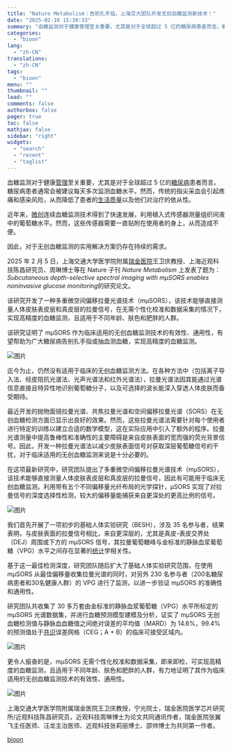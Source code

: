 ```yaml
---
title: "Nature Metabolism：告别扎手指，上海交大团队开发无创血糖监测新技术！"
date: "2025-02-10 15:30:33"
summary: "血糖监测对于健康管理至关重要，尤其是对于全球超过 5 亿的糖尿病患者而言。糖尿病患者通常会被建议每天..."
categories:
  - "bioon"
lang:
  - "zh-CN"
translations:
  - "zh-CN"
tags:
  - "bioon"
menu: ""
thumbnail: ""
lead: ""
comments: false
authorbox: false
pager: true
toc: false
mathjax: false
sidebar: "right"
widgets:
  - "search"
  - "recent"
  - "taglist"
---
```


血糖监测对于健康[管理](https://www.medsci.cn/guideline/list.do?q=%E7%AE%A1%E7%90%86)至关重要，尤其是对于全球超过 5 亿的[糖尿病](https://www.medsci.cn/topic/show?id=4f77e665253)患者而言。糖尿病患者通常会被建议每天多次监测血糖水平。然而，传统的指尖采血会引起疼痛和感染风险，从而降低了患者的[生活质量](https://m.medsci.cn/scale/show.do?id=4c862426ef)以及他们对治疗的依从性。

近年来，[微创](https://www.medsci.cn/topic/show?id=df8950505a2)连续血糖监测技术得到了快速发展，利用植入式传感器测量组织间液中的葡萄糖水平。然而，这些传感器需要一直贴附在使用者的身上，从而造成不便。

因此，对于无创血糖监测的实用解决方案仍存在持续的需求。

2025 年 2 月 5 日，上海交通大学医学院附属[瑞金医院](https://www.medsci.cn/search?q=%E7%91%9E%E9%87%91%E5%8C%BB%E9%99%A2&sort_type=2&search_type=1&page=1)王卫庆教授、上海近观科技陈昌研究员、周琳博士等在 Nature 子刊 *Nature Metabolism* 上发表了题为：*Subcutaneous depth-selective spectral imaging with mμSORS enables noninvasive glucose monitoring*的研究论文。

该研究开发了一种多重微空间偏移拉曼光谱技术（mμSORS），该技术能够直接测量人体皮肤表皮层和真皮层的拉曼信号，在无需个性化校准和数据采集的情况下，实现高精度的血糖监测，且适用于不同年龄、肤色和肥胖的人群。

该研究证明了 mμSORS 作为临床适用的无创血糖监测技术的有效性、通用性，有望帮助为广大糖尿病告别扎手指或抽血测血糖，实现高精度的血糖监测。

![图片](https://msimg.bioon.com/bioon-com/20241101/c0e1ee10a00e427aab4b45e1d692bd50-uDxyTiSNM9WE.jpg)

迄今为止，仍然没有适用于临床的无创血糖监测方法。在各种方法中（包括离子导入法、经皮阻抗光谱法、光声光谱法和红外光谱法），拉曼光谱法因其能通过光谱信息直接且特异性地识别葡萄糖分子，以及可选择的波长能深入穿透人体皮肤而备受期待。

最近开发的抛物面镜拉曼光谱、共焦拉曼光谱和空间偏移拉曼光谱（SORS）在无创血糖检测方面已显示出良好的效果。然而，这些拉曼光谱法需要针对每个使用者进行特定的训练以建立合适的数学模型，这在实际应用中引入了额外的程序。拉曼光谱测量中提高鲁棒性和准确性的主要障碍是来自皮肤表面的宽而强的荧光背景信号。因此，开发一种拉曼光谱法以减少皮肤表面信号对获取深层葡萄糖信号的干扰，对于临床适用的无创血糖监测来说是十分必要的。

在这项最新研究中，研究团队提出了多重微空间偏移拉曼光谱技术（mμSORS），该技术能够直接测量人体皮肤表皮层和真皮层的拉曼信号，因此有可能用于临床无创血糖监测。利用带有五个不同偏移量光纤布局的光学探针，μSORS 实现了对拉曼信号的深度选择性检测，较大的偏移量能捕获来自更深处的更高比例的信号。

![图片](https://msimg.bioon.com/bioon-com/20241101/2e5a706e7e69452786b21c47979fb443-NOLFsXxsvTiB.jpg)

我们首先开展了一项初步的基础人体实验研究（BESH），涉及 35 名参与者，结果表明，与皮肤表面的拉曼信号相比，来自更深层的，尤其是真皮-表皮交界处（DEJ）周围或下方的 mμSORS 信号，其拉曼葡萄糖峰与金标准的静脉血浆葡萄糖（VPG）水平之间存在显著的[统计](https://www.medsci.cn/search?q=%E7%BB%9F%E8%AE%A1)学相关性。

基于这一最佳检测深度，研究团队随后扩大了基础人体实验研究范围，在使用 mμSORS 从最佳偏移量收集拉曼光谱的同时，对另外 230 名参与者（200名糖尿病患者和30名健康人群）的 VPG 进行了监测，以进一步验证 mμSORS 的准确性和通用性。

研究团队共收集了 30 多万套由金标准的静脉血浆葡萄糖（VPG）水平所标定的 mμSORS 光谱数据集，并进行血糖预测模型建模及分析，证实了 mμSORS 无创血糖检测值与静脉血血糖值之间绝对误差的平均值（MARD）为 14.6%，99.4% 的预测值处于[共识](https://www.medsci.cn/guideline/list.do?q=%E5%85%B1%E8%AF%86)误差网格（CEG；A + B）的临床可接受区域内。

![图片](https://msimg.bioon.com/bioon-com/20241101/bb1a044dad874f5e8ada36ad42f81271-s7ea1gI9uIzc.jpg)

更令人振奋的是，mμSORS 无需个性化校准和数据采集，即来即检，可实现高精度的血糖监测，且适用于不同年龄、肤色和肥胖的人群，有力地证明了其作为临床适用的无创血糖监测技术的有效性、通用性。

![图片](https://msimg.bioon.com/bioon-com/20241101/6b283e77e895497c9a5946eae3c91193-LTp6ooBsnU4f.jpg)

上海交通大学医学院附属瑞金医院王卫庆教授，宁光院士，瑞金医院医学芯片研究所/近观科技陈昌研究员，近观科技周琳博士为论文共同通讯作者，瑞金医院张翼飞主任医师、汪龙主治医师、近观科技张莉丽博士、邵帅博士为共同第一作者。

[bioon](http://news.bioon.com/article/9722862618e5.html)
